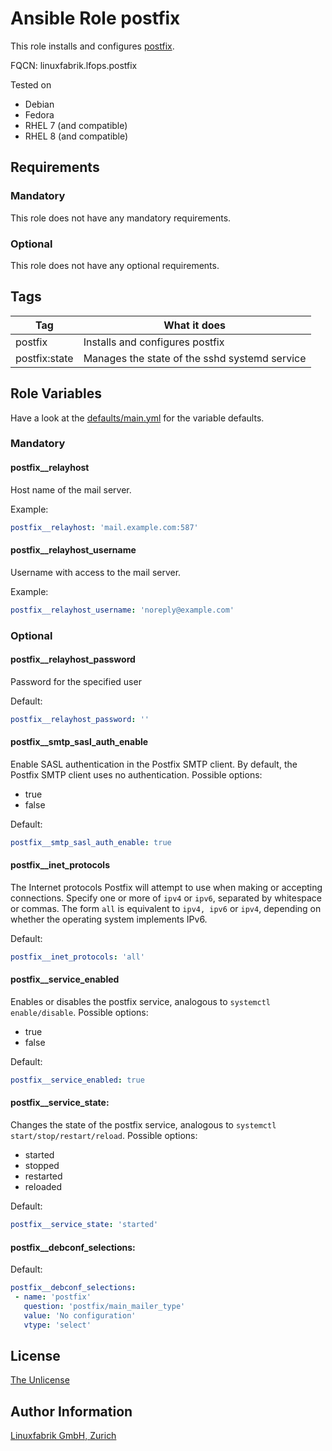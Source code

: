 # Ansible Role postfix

This role installs and configures [postfix](https://www.postfix.org/).

FQCN: linuxfabrik.lfops.postfix

Tested on

* Debian
* Fedora
* RHEL 7 (and compatible)
* RHEL 8 (and compatible)


## Requirements

### Mandatory

This role does not have any mandatory requirements.


### Optional

This role does not have any optional requirements.


## Tags

| Tag             | What it does                                   |
| ---             | ------------                                   |
| postfix         | Installs and configures postfix                |
| postfix:state   | Manages the state of the sshd systemd service  |

## Role Variables

Have a look at the [defaults/main.yml](https://github.com/Linuxfabrik/lfops/blob/main/roles/postfix/defaults/main.yml) for the variable defaults.


### Mandatory

#### postfix__relayhost

Host name of the mail server.

Example:
```yaml
postfix__relayhost: 'mail.example.com:587'
```

#### postfix__relayhost_username

Username with access to the mail server.

Example:
```yaml
postfix__relayhost_username: 'noreply@example.com'
```


### Optional

#### postfix__relayhost_password

Password for the specified user

Default:
```yaml
postfix__relayhost_password: ''
```


#### postfix__smtp_sasl_auth_enable

Enable SASL authentication in the Postfix SMTP client. By default, the Postfix SMTP client uses no authentication. Possible options:

* true
* false

Default:
```yaml
postfix__smtp_sasl_auth_enable: true
```


#### postfix__inet_protocols

The Internet protocols Postfix will attempt to use when making or accepting connections. Specify one or more of `ipv4` or `ipv6`, separated by whitespace or commas. The form `all` is equivalent to `ipv4, ipv6` or `ipv4`, depending on whether the operating system implements IPv6.

Default:
```yaml
postfix__inet_protocols: 'all'
```


#### postfix__service_enabled

Enables or disables the postfix service, analogous to `systemctl enable/disable`. Possible options:

* true
* false

Default:
```yaml
postfix__service_enabled: true
```


#### postfix__service_state:

Changes the state of the postfix service, analogous to `systemctl start/stop/restart/reload`. Possible options:

* started
* stopped
* restarted
* reloaded

Default:
```yaml
postfix__service_state: 'started'
```


#### postfix__debconf_selections:

Default:
```yaml
postfix__debconf_selections:
 - name: 'postfix'
   question: 'postfix/main_mailer_type'
   value: 'No configuration'
   vtype: 'select'
```

## License

[The Unlicense](https://unlicense.org/)


## Author Information

[Linuxfabrik GmbH, Zurich](https://www.linuxfabrik.ch)
